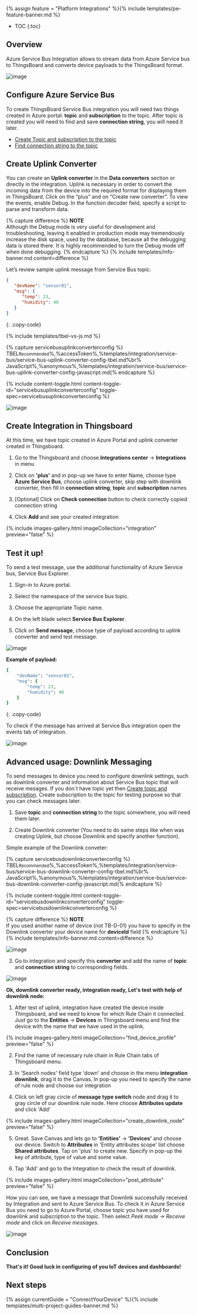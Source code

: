 {% assign feature = "Platform Integrations" %}{% include templates/pe-feature-banner.md %}

* TOC
{:toc}

## Overview

Azure Service Bus Integration allows to stream data from Azure Service bus to ThingsBoard and converts device payloads to the ThingsBoard format.

![image](/images/user-guide/integrations/azure-service-bus.png)

## Configure Azure Service Bus

To create ThingsBoard Service Bus integration you will need two things created in Azure portal: **topic** and **subscription** to the topic. 
After topic is created you will need to find and save **connection string**, you will need it later.
- [Create Topic and subscription to the topic](https://learn.microsoft.com/en-us/azure/service-bus-messaging/service-bus-quickstart-topics-subscriptions-portal)
- [Find connection string to the topic](https://azurelessons.com/azure-service-bus-connection-string/)

## Create Uplink Converter

You can сreate an **Uplink converter** in the **Data converters** section or directly in the integration. Uplink is necessary in order to convert the incoming 
data from the device into the required format for displaying them in ThingsBoard. Click on the “plus” and on “Create new converter”. To view the events, enable Debug. 
In the function decoder field, specify a script to parse and transform data.

{% capture difference %}
**NOTE**
<br>
Although the Debug mode is very useful for development and troubleshooting, leaving it enabled in production mode may tremendously increase the disk space, used by the database, because all the debugging data is stored there. It is highly recommended to turn the Debug mode off when done debugging.
{% endcapture %}
{% include templates/info-banner.md content=difference %}

Let’s review sample uplink message from Service Bus topic:

```json
{
   "devName": "sensor01",
   "msg": {
      "temp": 23,
      "humidity": 40
   }
}
```
{: .copy-code}

{% include templates/tbel-vs-js.md %}

{% capture servicebusuplinkconverterconfig %}
TBEL<small>Recommended</small>%,%accessToken%,%templates/integration/service-bus/service-bus-uplink-converter-config-tbel.md%br%
JavaScript<small></small>%,%anonymous%,%templates/integration/service-bus/service-bus-uplink-converter-config-javascript.md{% endcapture %}

{% include content-toggle.html content-toggle-id="servicebusuplinkconverterconfig" toggle-spec=servicebusuplinkconverterconfig %}

![image](/images/azure-service-bus/create_converter.png)

## Create Integration in Thingsboard

At this time, we have topic created in Azure Portal and uplink converter created in Thingsboard.

1) Go to the Thingsboard and choose **Integrations center** -> **Integrations** in menu

2) Click on **'plus'** and in pop-up we have to enter Name, choose type **Azure Service Bus**, choose uplink converter,
skip step with downlink converter, then fill in **connection string**, **topic**  and **subscription** names 

3) [Optional] Click on **Check connection** button to check correctly copied connection string

4) Click **Add** and see your created integration

{% include images-gallery.html imageCollection="integration" preview="false" %}

## Test it up!

To send a test message, use the additional functionality of Azure Service bus, Service Bus Explorer.

1) Sign-in to Azure portal.

2) Select the namespace of the service bus topic.

3) Choose the appropriate Topic name.

4) On the left blade select **Service Bus Explorer**.

5) Click on **Send message**, choose type of payload according to uplink converter and send test message.

![image](/images/azure-service-bus/send_uplink.png)

**Example of payload:**
```ruby
{
    "devName": "sensor01",
    "msg": {
        "temp": 23,
        "humidity": 40
    }
}
```
{: .copy-code}

To check if the message has arrived at Service Bus integration open the events tab of integration.

![image](/images/azure-service-bus/check_uplink.png)

## Advanced usage: Downlink Messaging

To send messages to device you need to configure downlink settings, such as downlink converter and information about Service Bus topic that will receive mesages.
If you don`t have topic yet then [Create topic and subscription](https://learn.microsoft.com/en-us/azure/service-bus-messaging/service-bus-quickstart-topics-subscriptions-portal). 
Create subscription to the topic for testing purpose so that you can check messages later.

1) Save **topic** and **connection string** to the topic somewhere, you will need them later.

2) Create Downlink converter (You need to do same steps like when was creating Uplink, but choose Downlink and specify another function).

Simple example of the Downlink conveter:

{% capture servicebusdownlinkconverterconfig %}
TBEL<small>Recommended</small>%,%accessToken%,%templates/integration/service-bus/service-bus-downlink-converter-config-tbel.md%br%
JavaScript<small></small>%,%anonymous%,%templates/integration/service-bus/service-bus-downlink-converter-config-javascript.md{% endcapture %}

{% include content-toggle.html content-toggle-id="servicebusdownlinkconverterconfig" toggle-spec=servicebusdownlinkconverterconfig %}

{% capture difference %}
**NOTE**
<br>
If you used another name of device (not TB-D-01) you have to specify in the Downlink converter your device name for **deviceId** field
{% endcapture %}
{% include templates/info-banner.md content=difference %}

![image](/images/azure-service-bus/create_downlink_converter.png)

3) Go to integration and specify this **converter** and add the name of **topic** and **connection string** to corresponding fields.

![image](/images/azure-service-bus/fill_in_downlink_info.png)

**Ok, downlink converter ready, integration ready, Let's test with help of downlink node:**

1) After test of uplink, integration have created the device inside Thingsboard, and we need to know for which Rule Chain it connected.
   Just go to the **Entities** -> **Devices** in Thingsboard menu and find the device with the name that we have used in the uplink.

{% include images-gallery.html imageCollection="find_device_profile" preview="false" %}

2) Find the name of necessary rule chain in Rule Chain tabs of Thingsboard menu.

3) In 'Search nodes' field type 'down' and choose in the menu **integration downlink**, drag it to the Canvas. In pop-up you need to specify the name of rule node and choose our integration

4) Click on left gray circle of **message type switch** node and drag it to gray circle of our downlink rule node. Here choose **Attributes update** and click 'Add'

{% include images-gallery.html imageCollection="create_downlink_node" preview="false" %}

5) Great. Save Canvas and lets go to **'Entities'** -> **'Devices'** and choose our device. Switch to **Attributes** in 'Entity attributes scope' list choose **Shared attributes**.
   Tap on 'plus' to create new. Specify in pop-up the key of attribute, type of value and some value.

6) Tap 'Add' and go to the Integration to check the result of downlink.

{% include images-gallery.html imageCollection="post_attribute" preview="false" %}

How you can see, we have a message that Downlink successfully received by Integration and sent to Azure Service Bus.
To check it in Azure Service Bus you need to go to Azure Portal, choose topic you have used for downlink and subscription to the topic. 
Then select *Peek mode* -> *Receive mode* and click on *Receive messages*.

![image](/images/azure-service-bus/check_downlink.png)

## Conclusion

**That's it! Good luck in configuring of you IoT devices and dashboards!**

## Next steps

{% assign currentGuide = "ConnectYourDevice" %}{% include templates/multi-project-guides-banner.md %}
